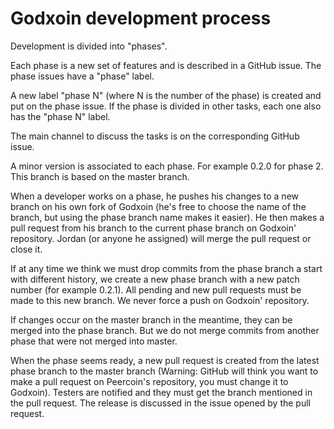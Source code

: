 Godxoin development process
==============================

Development is divided into "phases".

Each phase is a new set of features and is described in a GitHub issue. The phase issues have a "phase" label.

A new label "phase N" (where N is the number of the phase) is created and put on the phase issue. If the phase is divided in other tasks, each one also has the "phase N" label.

The main channel to discuss the tasks is on the corresponding GitHub issue.

A minor version is associated to each phase. For example 0.2.0 for phase 2. This branch is based on the master branch.

When a developer works on a phase, he pushes his changes to a new branch on his own fork of Godxoin (he's free to choose the name of the branch, but using the phase branch name makes it easier). He then makes a pull request from his branch to the current phase branch on Godxoin' repository.
Jordan (or anyone he assigned) will merge the pull request or close it.

If at any time we think we must drop commits from the phase branch a start with different history, we create a new phase branch with a new patch number (for example 0.2.1). All pending and new pull requests must be made to this new branch.
We never force a push on Godxoin' repository.

If changes occur on the master branch in the meantime, they can be merged into the phase branch. But we do not merge commits from another phase that were not merged into master.

When the phase seems ready, a new pull request is created from the latest phase branch to the master branch (Warning: GitHub will think you want to make a pull request on Peercoin's repository, you must change it to Godxoin). Testers are notified and they must get the branch mentioned in the pull request. The release is discussed in the issue opened by the pull request.

